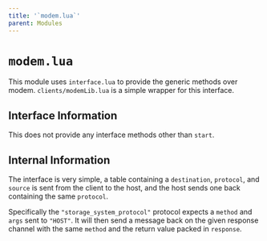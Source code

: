 ```yaml
---
title: '`modem.lua`'
parent: Modules
---
```

# `modem.lua`
This module uses `interface.lua` to provide the generic methods over modem. `clients/modemLib.lua` is a simple wrapper for this interface.

## Interface Information
This does not provide any interface methods other than `start`.

## Internal Information
The interface is very simple, a table containing a `destination`, `protocol`, and `source` is sent from the client to the host, and the host sends one back containing the same `protocol`. 

Specifically the `"storage_system_protocol"` protocol expects a `method` and `args` sent to `"HOST"`. It will then send a message back on the given response channel with the same `method` and the return value packed in `response`.
